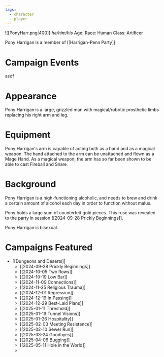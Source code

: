 ```yaml
---
tags:
  - character
  - player
---
```

![[PonyHarr.png|400]]
_he/him/his_
Age:
Race: Human
Class: Artificer

Pony Harrigan is a member of [[Harrigan-Penn Party]].

# Campaign Events

asdf

# Appearance

Pony Harrigan is a large, grizzled man with magical/robotic prosthetic limbs replacing his right arm and leg.

# Equipment

Pony Harrigan's arm is capable of acting both as a hand and as a magical weapon. The hand attached to the arm can be unattached and flown as a Mage Hand. As a magical weapon, the arm has so far been shown to be able to cast Fireball and Snare.

# Background

Pony Harrigan is a high-functioning alcoholic, and needs to brew and drink a certain amount of alcohol each day in order to function without malus.

Pony holds a large sum of counterfeit gold pieces. This ruse was revealed to the party in session [[2024-09-28 Prickly Beginnings]].

Pony Harrigan is bisexual.

# Campaigns Featured

- [[Dungeons and Deserts]]
	- [[2024-09-28 Prickly Beginnings]]
	- [[2024-10-05 Two Rows]]
	- [[2024-10-19 Low Bar]]
	- [[2024-11-09 Connections]]
	- [[2024-11-25 Religious Trauma]]
	- [[2024-12-01 Regression]]
	- [[2024-12-19 In Passing]]
	- [[2024-12-29 Best-Laid Plans]]
	- [[2025-01-11 Threshold]]
	- [[2025-01-19 Tunnel Visions]]
	- [[2025-01-26 Hospitality]]
	- [[2025-02-03 Meeting Resistance]]
	- [[2025-02-10 Sewer Run]]
	- [[2025-03-24 Goodbyes]]
	- [[2025-04-06 Bugging]]
	- [[2025-05-11 Hole in the World]]
	- 



